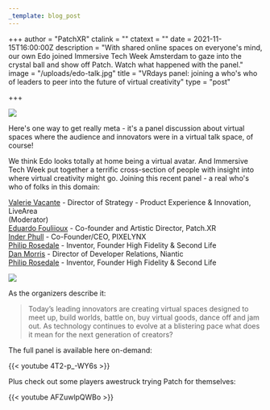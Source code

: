 ```yaml
---
_template: blog_post
---
```


+++
author = "PatchXR"
ctalink = ""
ctatext = ""
date = 2021-11-15T16:00:00Z
description = "With shared online spaces on everyone's mind, our own Edo joined Immersive Tech Week Amsterdam to gaze into the crystal ball and show off Patch. Watch what happened with the panel."
image = "/uploads/edo-talk.jpg"
title = "VRdays panel: joining a who's who of leaders to peer into the future of virtual creativity"
type = "post"

+++

![](/uploads/edo-talk.jpg)

Here's one way to get really meta - it's a panel discussion about virtual spaces where the audience and innovators were in a virtual talk space, of course!

We think Edo looks totally at home being a virtual avatar. And Immersive Tech Week put together a terrific cross-section of people with insight into where virtual creativity might go. Joining this recent panel - a real who's who of folks in this domain:

[Valerie Vacante](https://vrdays.co/speakers-2021/) - Director of Strategy - Product Experience & Innovation, LiveArea  
(Moderator)  
[Eduardo Fouliioux](https://vrdays.co/speakers-2021/) - Co-founder and Artistic Director, Patch.XR  
[Inder Phull](https://vrdays.co/speakers-2021/) - Co-Founder/CEO, PIXELYNX  
[Philip Rosedale](https://vrdays.co/speakers-2021/) - Inventor, Founder High Fidelity & Second Life  
[Dan Morris](https://vrdays.co/speakers-2021/) - Director of Developer Relations, Niantic  
[Philip Rosedale](https://vrdays.co/speakers-2021/) - Inventor, Founder High Fidelity & Second Life

![](/uploads/vrdayseurope003.jpeg)

As the organizers describe it:

> Today’s leading innovators are creating virtual spaces designed to meet up, build worlds, battle on, buy virtual goods, dance off and jam out. As technology continues to evolve at a blistering pace what does it mean for the next generation of creators? 

The full panel is available here on-demand:

{{< youtube 4T2-p_-WY6s >}}

Plus check out some players awestruck trying Patch for themselves:

{{< youtube AFZuwlpQWBo >}}

